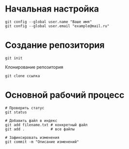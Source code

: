 # Начальная настройка

```
git config --global user.name "Ваше имя"
git config --global user.email "example@mail.ru"
```

# Создание репозитория
```
git init
```

Клонирование репозитория
```
git clone ссылка
```

# Основной рабочий процесс
```
# Проверить статус
git status

# Добавить файл в индекс
git add filename.txt # конкретный файл
git add .            # все файлы

# Зафиксировать изменения
git commit -m "Описание изменений"
```